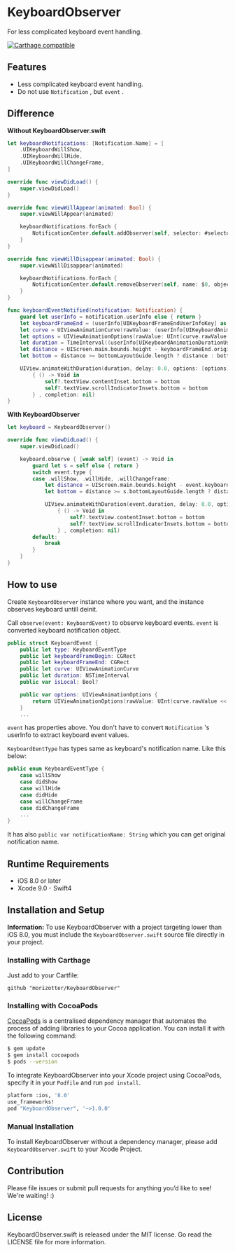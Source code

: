 # KeyboardObserver
For less complicated keyboard event handling.

[![Carthage compatible](https://img.shields.io/badge/Carthage-compatible-4BC51D.svg?style=flat)](https://github.com/Carthage/Carthage)

## Features

- Less complicated keyboard event handling.
- Do not use `Notification` , but `event` .

## Difference

**Without KeyboardObserver.swift**

```Swift
let keyboardNotifications: [Notification.Name] = [
    .UIKeyboardWillShow,
    .UIKeyboardWillHide,
    .UIKeyboardWillChangeFrame,
]

override func viewDidLoad() {
    super.viewDidLoad()
}

override func viewWillAppear(animated: Bool) {
    super.viewWillAppear(animated)

    keyboardNotifications.forEach {
        NotificationCenter.default.addObserver(self, selector: #selector(keyboardEventNotified:), name: $0, object: nil)
    }
}

override func viewWillDisappear(animated: Bool) {
    super.viewWillDisappear(animated)

    keyboardNotifications.forEach {
        NotificationCenter.default.removeObserver(self, name: $0, object: nil)
    }
}

func keyboardEventNotified(notification: Notification) {
    guard let userInfo = notification.userInfo else { return }
    let keyboardFrameEnd = (userInfo[UIKeyboardFrameEndUserInfoKey] as! NSValue).cgRectValue
    let curve = UIViewAnimationCurve(rawValue: (userInfo[UIKeyboardAnimationCurveUserInfoKey] as! NSNumber).integerValue)!
    let options = UIViewAnimationOptions(rawValue: UInt(curve.rawValue << 16))
    let duration = TimeInterval((userInfo[UIKeyboardAnimationDurationUserInfoKey] as! NSNumber).doubleValue)
    let distance = UIScreen.main.bounds.height - keyboardFrameEnd.origin.y
    let bottom = distance >= bottomLayoutGuide.length ? distance : bottomLayoutGuide.length

    UIView.animateWithDuration(duration, delay: 0.0, options: [options], animations:
        { () -> Void in
            self?.textView.contentInset.bottom = bottom
            self?.textView.scrollIndicatorInsets.bottom = bottom
        } , completion: nil)
}
```

**With KeyboardObserver**

```Swift
let keyboard = KeyboardObserver()

override func viewDidLoad() {
    super.viewDidLoad()

    keyboard.observe { [weak self] (event) -> Void in
        guard let s = self else { return }
        switch event.type {
        case .willShow, .willHide, .willChangeFrame:
            let distance = UIScreen.main.bounds.height - event.keyboardFrameEnd.origin.y
            let bottom = distance >= s.bottomLayoutGuide.length ? distance : s.bottomLayoutGuide.length

            UIView.animateWithDuration(event.duration, delay: 0.0, options: [event.options], animations:
                { () -> Void in
                    self?.textView.contentInset.bottom = bottom
                    self?.textView.scrollIndicatorInsets.bottom = bottom
                } , completion: nil)
        default:
            break
        }
    }
}
```

## How to use

Create `KeyboardObserver` instance where you want, and the instance observes keyboard untill deinit.

Call `observe(event: KeyboardEvent)` to observe keyboard events. `event` is converted keyboard notification object.

```swift
public struct KeyboardEvent {
    public let type: KeyboardEventType
    public let keyboardFrameBegin: CGRect
    public let keyboardFrameEnd: CGRect
    public let curve: UIViewAnimationCurve
    public let duration: NSTimeInterval
    public var isLocal: Bool?

    public var options: UIViewAnimationOptions {
        return UIViewAnimationOptions(rawValue: UInt(curve.rawValue << 16))
    }
    ...
```

`event` has properties above. You don't have to convert `Notification` 's userInfo to extract keyboard event values.

`KeyboardEentType` has types same as keyboard's notification name. Like this below:

```Swift
public enum KeyboardEventType {
    case willShow
    case didShow
    case willHide
    case didHide
    case willChangeFrame
    case didChangeFrame
    ...
}
```

It has also `public var notificationName: String` which you can get original notification name.

## Runtime Requirements

- iOS 8.0 or later
- Xcode 9.0 - Swift4

## Installation and Setup

**Information:** To use KeyboardObserver with a project targeting lower than iOS 8.0, you must include the `KeyboardObserver.swift` source file directly in your project.

### Installing with Carthage

Just add to your Cartfile:

```ogdl
github "morizotter/KeyboardObserver"
```

### Installing with CocoaPods

[CocoaPods](http://cocoapods.org) is a centralised dependency manager that automates the process of adding libraries to your Cocoa application. You can install it with the following command:

```bash
$ gem update
$ gem install cocoapods
$ pods --version
```

To integrate KeyboardObserver into your Xcode project using CocoaPods, specify it in your `Podfile` and run `pod install`.

```bash
platform :ios, '8.0'
use_frameworks!
pod "KeyboardObserver", '~>1.0.0'
```

### Manual Installation

To install KeyboardObserver without a dependency manager, please add `KeyboardObserver.swift` to your Xcode Project.

## Contribution

Please file issues or submit pull requests for anything you’d like to see! We're waiting! :)

## License
KeyboardObserver.swift is released under the MIT license. Go read the LICENSE file for more information.
